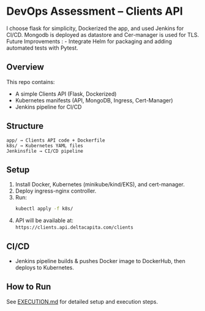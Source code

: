 # DevOps Assessment – Clients API

I choose flask for simplicity, Dockerized the app, and used Jenkins for CI/CD. Mongodb is deployed as datastore and Cer-manager is used for TLS.
Future Improvements : - Integrate Helm for packaging and adding automated tests with Pytest.

## Overview
This repo contains:
- A simple Clients API (Flask, Dockerized)
- Kubernetes manifests (API, MongoDB, Ingress, Cert-Manager)
- Jenkins pipeline for CI/CD

## Structure
```
app/ → Clients API code + Dockerfile
k8s/ → Kubernetes YAML files
Jenkinsfile → CI/CD pipeline
```

## Setup
1. Install Docker, Kubernetes (minikube/kind/EKS), and cert-manager.
2. Deploy ingress-nginx controller.
3. Run:
   ```bash
   kubectl apply -f k8s/
   ```
4. API will be available at:  
   `https://clients.api.deltacapita.com/clients`

## CI/CD
- Jenkins pipeline builds & pushes Docker image to DockerHub, then deploys to Kubernetes.


## How to Run
See [EXECUTION.md](EXECUTION.md) for detailed setup and execution steps.
